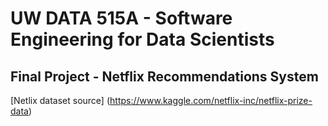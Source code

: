 # UW DATA 515A - Software Engineering for Data Scientists
  
## Final Project - Netflix Recommendations System

[Netlix dataset source] (https://www.kaggle.com/netflix-inc/netflix-prize-data)


